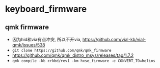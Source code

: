 # keyboard_firmware
## qmk firmware
  * 因为hid和via有点冲突, 所以不开via, https://github.com/vial-kb/vial-qmk/issues/538
  * `git clone https://github.com/qmk/qmk_firmware`
  * https://github.com/qmk/qmk_distro_msys/releases/tag/1.7.2
  * `qmk compile -kb crkbd/rev1 -km hxse_firmware -e CONVERT_TO=helios`
